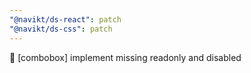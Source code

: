 ```yaml
---
"@navikt/ds-react": patch
"@navikt/ds-css": patch
---
```


:bug: [combobox] implement missing readonly and disabled

